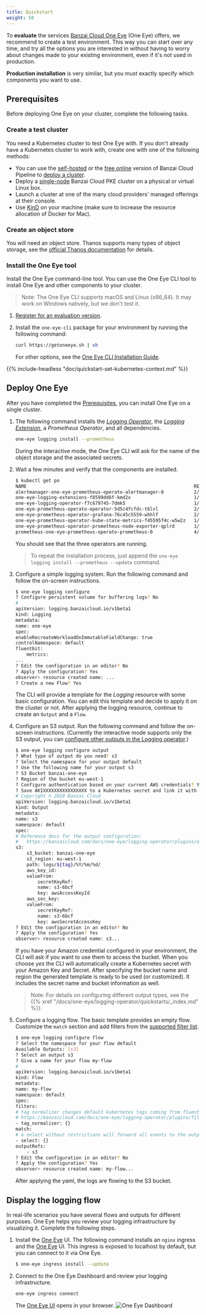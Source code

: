 ```yaml
---
title: Quickstart
weight: 50
---
```




To **evaluate** the services [Banzai Cloud One Eye](/products/one-eye/) (One Eye) offers, we recommend to create a test environment.
This way you can start over any time, and try all the options you are interested in without having to worry about changes made to your existing environment, even if it's not used in production.

**Production installation** is very similar, but you must exactly specify which components you want to use.

## Prerequisites

Before deploying One Eye on your cluster, complete the following tasks.

### Create a test cluster

You need a Kubernetes cluster to test One Eye with. If you don't already have a Kubernetes cluster to work with, create one with one of the following methods:

- You can use the [self-hosted](../../pipeline/quickstart/install-pipeline/) or the [free online](../../pipeline/quickstart/install-pipeline/try/) version of Banzai Cloud Pipeline to [deploy a cluster](../../pipeline/quickstart/create-cluster/).
- Deploy a [single-node](../../pke/quickstart/single/) Banzai Cloud PKE cluster on a physical or virtual Linux box.
- Launch a cluster at one of the many cloud providers' managed offerings at their console.
- Use [KinD](https://kind.sigs.k8s.io/docs/user/quick-start/) on your machine (make sure to increase the resource allocation of Docker for Mac).

### Create an object store

You will need an object store. Thanos supports many types of object storage, see the [official Thanos documentation](https://thanos.io/tip/thanos/storage.md/) for details.

### Install the One Eye tool

Install the One Eye command-line tool. You can use the One Eye CLI tool to install One Eye and other components to your cluster.
> Note: The One Eye CLI supports macOS and Linux (x86_64). It may work on Windows natively, but we don't test it.

1. [Register for an evaluation version](/products/try-one-eye/).
1. Install the `one-eye-cli` package for your environment by running the following command:

    ```bash
    curl https://getoneeye.sh | sh
    ```

    For other options, see the [One Eye CLI Installation Guide](../cli/install/).

{{% include-headless "doc/quickstart-set-kubernetes-context.md" %}}

## Deploy One Eye

After you have completed the [Prerequisites](#prerequisites), you can install One Eye on a single cluster.

1. The following command installs the *[Logging Operator](/docs/one-eye/logging-operator/)*, the *[Logging Extension](https://banzaicloud.com/docs/one-eye/logging-extensions/)*, a *Prometheus Operator*, and all dependencies.

    ```bash
    one-eye logging install --prometheus
    ```

    During the interactive mode, the One Eye CLI will ask for the name of the object storage and the associated secrets.

1. Wait a few minutes and verify that the components are installed.

    ```bash
    $ kubectl get po
    NAME                                                             READY   STATUS    RESTARTS   AGE
    alertmanager-one-eye-prometheus-operato-alertmanager-0           2/2     Running   0          3m3s
    one-eye-logging-extensions-f8599dd6f-kmd2x                       1/1     Running   0          107s
    one-eye-logging-operator-f7c679745-7dmk5                         1/1     Running   0          114s
    one-eye-prometheus-operato-operator-5d5c4fcfdc-t6lvl             2/2     Running   0          3m15s
    one-eye-prometheus-operator-grafana-76c45c5559-whhlf             2/2     Running   0          3m15s
    one-eye-prometheus-operator-kube-state-metrics-f45595f4c-w5w2z   1/1     Running   0          3m15s
    one-eye-prometheus-operator-prometheus-node-exporter-qplrd       1/1     Running   0          3m15s
    prometheus-one-eye-prometheus-operato-prometheus-0               4/4     Running   1          2m53s
    ```

    You should see that the three operators are running.

    > To repeat the installation process, just append the `one-eye logging install --prometheus --update` command.
1. Configure a simple logging system. Run the following command and follow the on-screen instructions.

    ```bash
    $ one-eye logging configure
    ? Configure persistent volume for buffering logs? No
    #
    apiVersion: logging.banzaicloud.io/v1beta1
    kind: Logging
    metadata:
    name: one-eye
    spec:
    enableRecreateWorkloadOnImmutableFieldChange: true
    controlNamespace: default
    fluentbit:
        metrics:
    ...
    ? Edit the configuration in an editor? No
    ? Apply the configuration? Yes
    observer> resource created name: ...
    ? Create a new Flow? Yes
    ```

    The CLI will provide a template for the *Logging* resource with some basic configuration.
    You can edit this template and decide to apply it on the cluster or not. After applying
    the logging resource, continue to create an `Output` and a `Flow`.

1. Configure an S3 output. Run the following command and follow the on-screen instructions. (Currently the interactive mode supports only the S3 output, you can [configure other outputs in the Logging operator](/docs/one-eye/logging-operator/).)

    ```bash
    $ one-eye logging configure output
    ? What type of output do you need? s3
    ? Select the namespace for your output default
    ? Use the following name for your output s3
    ? S3 Bucket banzai-one-eye
    ? Region of the bucket eu-west-1
    ? Configure authentication based on your current AWS credentials? Yes
    ? Save AKIXXXXXXXXXXXXXXXX to a Kubernetes secret and link it with the output Yes
    # Copyright © 2020 Banzai Cloud
    apiVersion: logging.banzaicloud.io/v1beta1
    kind: Output
    metadata:
    name: s3
    namespace: default
    spec:
    # Reference docs for the output configuration:
    #   https://banzaicloud.com/docs/one-eye/logging-operator/plugins/outputs/s3
    s3:
        s3_bucket: banzai-one-eye
        s3_region: eu-west-1
        path: logs/${tag}/%Y/%m/%d/
        aws_key_id:
        valueFrom:
            secretKeyRef:
            name: s3-6bcf
            key: awsAccessKeyId
        aws_sec_key:
        valueFrom:
            secretKeyRef:
            name: s3-6bcf
            key: awsSecretAccessKey
    ? Edit the configuration in an editor? No
    ? Apply the configuration? Yes
    observer> resource created name: s3...
    ```

    If you have your Amazon credential configured in your environment, the CLI will ask if you want to use them to access the bucket. When you choose *yes* the CLI will automatically create a Kubernetes secret with your Amazon Key and Secret. After specifying the bucket name and region the generated template is ready to be used (or customized). It includes the secret name and bucket information as well.

    > Note: For details on configuring different output types, see the {{% xref "/docs/one-eye/logging-operator/quickstarts/_index.md" %}}.

1. Configure a logging flow. The basic template provides an empty flow. Customize the `match` section and add filters from the [supported filter list](/docs/one-eye/logging-operator/plugins/filters/).

    ```bash
    $ one-eye logging configure flow
    ? Select the namespace for your flow default
    Available Outputs: [s3]
    ? Select an output s3
    ? Give a name for your flow my-flow
    #
    apiVersion: logging.banzaicloud.io/v1beta1
    kind: Flow
    metadata:
    name: my-flow
    namespace: default
    spec:
    filters:
    # tag normalizer changes default kubernetes tags coming from fluentbit to the following format: namespace.pod.container
    # https://banzaicloud.com/docs/one-eye/logging-operator/plugins/filters/tagnormaliser/
    - tag_normaliser: {}
    match:
    # a select without restrictions will forward all events to the outputRefs
    - select: {}
    outputRefs:
        - s3
    ? Edit the configuration in an editor? No
    ? Apply the configuration? Yes
    observer> resource created name: my-flow...
    ```

    After applying the yaml, the logs are flowing to the S3 bucket.

## Display the logging flow

In real-life scenarios you have several flows and outputs for different purposes. One Eye helps you review your logging infrastructure by visualizing it. Complete the following steps.

1. Install the [One Eye](/products/one-eye/) UI. The following command installs an `nginx` ingress and the [One Eye](/products/one-eye/) UI. This ingress is exposed to localhost by default, but you can connect to it via One Eye.

    ```bash
    $ one-eye ingress install --update
    ```

1. Connect to the One Eye Dashboard and review your logging infrastructure.

    ```bash
    one-eye ingress connect
    ```

    The [One Eye UI](/docs/one-eye/configuration-overview/) opens in your browser.
    ![One Eye Dashboard](/docs/one-eye/configuration-overview/overview-nocallouts.png)
